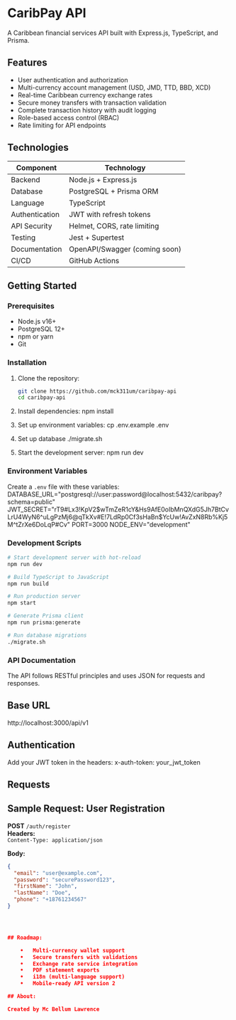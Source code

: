 # CaribPay API

A Caribbean financial services API built with Express.js, TypeScript, and Prisma.

## Features

- User authentication and authorization
- Multi-currency account management (USD, JMD, TTD, BBD, XCD)
- Real-time Caribbean currency exchange rates
- Secure money transfers with transaction validation
- Complete transaction history with audit logging
- Role-based access control (RBAC)
- Rate limiting for API endpoints

## Technologies

| Component      | Technology                    |
| -------------- | ----------------------------- |
| Backend        | Node.js + Express.js          |
| Database       | PostgreSQL + Prisma ORM       |
| Language       | TypeScript                    |
| Authentication | JWT with refresh tokens       |
| API Security   | Helmet, CORS, rate limiting   |
| Testing        | Jest + Supertest              |
| Documentation  | OpenAPI/Swagger (coming soon) |
| CI/CD          | GitHub Actions                |

## Getting Started

### Prerequisites

- Node.js v16+
- PostgreSQL 12+
- npm or yarn
- Git

### Installation

1. Clone the repository:

   ```bash
   git clone https://github.com/mck311um/caribpay-api
   cd caribpay-api
   ```

2. Install dependencies:
   npm install

3. Set up environment variables:
   cp .env.example .env

4. Set up database
   ./migrate.sh

5. Start the development server:
   npm run dev

### Environment Variables

Create a `.env` file with these variables:
DATABASE_URL="postgresql://user:password@localhost:5432/caribpay?schema=public"
JWT_SECRET="rT9#Lx3!KpV2$wTmZeR1cY&Hs9AfE0oIbMnQXdG5Jh7BtCvLrU4WyN6^uLgPzMj6@qTkXv#E!7LdRp0Cf3sHaBn$YcUw!AvZxN8Rb%Kj5M^tZrXe6DoLqP#Cv"
PORT=3000
NODE_ENV="development"

### Development Scripts

```bash
# Start development server with hot-reload
npm run dev

# Build TypeScript to JavaScript
npm run build

# Run production server
npm start

# Generate Prisma client
npm run prisma:generate

# Run database migrations
./migrate.sh

```

### API Documentation

The API follows RESTful principles and uses JSON for requests and responses.

## Base URL

http://localhost:3000/api/v1

## Authentication

Add your JWT token in the headers:
x-auth-token: your_jwt_token

## Requests

## Sample Request: User Registration

**POST** `/auth/register`  
**Headers:**  
`Content-Type: application/json`

**Body:**

```json
{
  "email": "user@example.com",
  "password": "securePassword123",
  "firstName": "John",
  "lastName": "Doe",
  "phone": "+18761234567"
}




## Roadmap:

    •	Multi-currency wallet support
    •	Secure transfers with validations
    •	Exchange rate service integration
    •	PDF statement exports
    •	i18n (multi-language support)
    •	Mobile-ready API version 2

## About:

Created by Mc Bellum Lawrence
```
